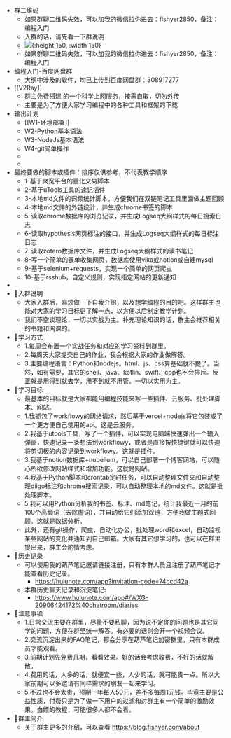 - 群二维码
	- 如果群聊二维码失效，可以加我的微信拉你进去：fishyer2850，备注：编程入门
	- 入群的话，请先看一下群说明
	- ![](https://yupic.oss-cn-shanghai.aliyuncs.com/75ecfa1fca858d03835d88d7cd5aade.jpg){:height 150, :width 150}
	- 如果群聊二维码失效，可以加我的微信拉你进去：fishyer2850，备注：编程入门
- 编程入门-百度网盘群
	- 大纲中涉及的软件，均已上传到百度网盘群：308917277
- [[V2Ray]]
	- 群主免费搭建 的一个科学上网服务，按需自取，切勿外传
	- 主要是为了方便大家学习编程中的各种工具和框架的下载
- 输出计划
	- [[W1-环境部署]]
	- W2-Python基本语法
	- W3-NodeJs基本语法
	- W4-git简单操作
	-
	-
- 最终要做的脚本或插件：排序仅供参考，不代表教学顺序
	- 1-基于聚宽平台的量化交易脚本
	- 2-基于uTools工具的速记插件
	- 3-本地md文件的词频统计脚本，方便我们在双链笔记工具里面做主题回顾
	- 4-本地md文件的外链统计，并生成chrome书签的脚本
	- 5-读取chrome数据库的浏览记录，并生成Logseq大纲样式的每日搜索日志
	- 6-读取hypothesis网页标注的接口，并生成Logseq大纲样式的每日标注日志
	- 7-读取zotero数据库文件，并生成Logseq大纲样式的读书笔记
	- 8-写一个简单的表单收集网页，数据库使用vika或notion或自建mysql
	- 9-基于selenium+requests，实现一个简单的网页爬虫
	- 10-基于rsshub，自定义规则，实现指定网站的更新通知
-
- 🍊入群说明
	- 大家入群后，麻烦做一下自我介绍，以及想学编程的目的吧。这样群主也能对大家的学习目标更了解一点，以方便以后制定教学计划。
	- 我们不空谈理论，一切以实战为主。补充理论知识的话，群主会推荐相关的书籍和网课的。
- 🍎学习方式
	- 1.每周会布置一个实战任务和对应的学习资料到群里。
	- 2.每周天大家提交自己的作业，我会根据大家的作业做解答。
	- 3.主要编程语言：Python和nodejs。html、js、css算基础就不提了。当然，如有需要，其它的shell、java、kotlin、swift、cpp也不会排斥。反正就是用得到就去学，用不到就不用管。一切以实用为主。
- 🍄学习目标
	- 最基本的目标就是大家都能用编程技能来写一些插件、云服务、批处理脚本、网站。
	- 1.我抓包了workflowy的网络请求，然后基于vercel+nodejs将它包装成了一个更方便自己使用的api。这是云服务。
	- 2.我基于utools工具，写了一个插件，可以实现电脑端快速弹出一个输入弹窗，快速记录一条想法到workflowy，或者是直接按快捷键就可以快速将剪切板的内容记录到workflowy。这就是插件。
	- 3.我基于notion数据库+nubelium，可以自己部署一个博客网站，可以随心所欲修改网站样式和增加功能。这就是网站。
	- 4.我基于Python脚本和crontab定时任务，可以自动整理文件夹和自动整理diigo标注和chrome搜索记录，可以自动整理本地的md文件。这就是批处理脚本。
	- 5.我可以用Python分析我的书签、标注、md笔记，统计我最近一月的前100个高频词（去除虚词），并自动给它们添加双链，方便我做主题式回顾。这就是数据分析。
	- 此外，还有git操作，爬虫，自动化办公，批处理word和excel，自动监视某些网站的变化并通知到自己邮箱。大家有其它想学习的，也可以在群里提出来，群主会酌情考虑。
- 🍋历史记录
	- 可以使用我的葫芦笔记邀请链接注册，只有本群人员且注册了葫芦笔记才能查看历史记录。
		- https://hulunote.com/app?invitation-code=74ccd42a
	- 本群历史聊天记录和沉淀笔记:
		- https://www.hulunote.com/app#/WXG-20906424172%40chatroom/diaries
- 🍏注意事项
	- 1.日常交流主要在群里，尽量不要私聊，因为说不定你的问题也是其它同学的问题，方便在群里统一解答。有必要的话则会开一个视频会议。
	- 2.交流沉淀出来的FAQ笔记，都会分享在葫芦笔记加密群里，只有本群成员才能观看。
	- 3.前期计划先免费几期，看看效果。好的话会考虑收费，不好的话就解散。
	- 4.费用的话，人多的话，就便宜一些，人少的话，就可能贵一点。所以大家前期可以多邀请有同样需求的朋友一起来学习。
	- 5.不过也不会太贵，预期一年每人50元，差不多每周1元钱。毕竟主要是公益性质，付费只是为了做一下用户的过滤和对群主有一个简单的激励效果。白嫖的教程，可能很多人都不会看。
- 🍑群主简介
	- 关于群主更多的介绍，可以查看 https://blog.fishyer.com/about